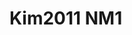 <a name="material" />

# Kim2011 NM1
<script type="application/ld+json">
  {
    "@context": "https://schema.org/",
    "@type": "ChemicalSubstance",
    "http://purl.org/dc/terms/conformsTo":
      {
        "@type": "CreativeWork",
        "@id": "https://bioschemas.org/profiles/ChemicalSubstance/0.4-RELEASE/"
      },
    "@id": "https://egonw.github.io/nanowiki/nanowiki293.html#material",
    "name": "Kim2011 NM1",
    "sameAs": "http://127.0.0.1/mediawiki/index.php/Special:URIResolver/Kim2011_NM1"
  }
</script>

